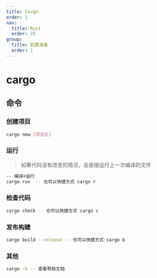 ```yaml
---
title: Cargo
order: 1
nav:
  title: Rust
  order: 25
group:
  title: 前置准备
  order: 1
---
```


# cargo

## 命令

### 创建项目

```bash
cargo new [项目名]
```

### 运行

> 如果代码没有改变的情况，会直接运行上一次编译的文件

```bash
-- 编译+运行
cargo run  -- 也可以快捷方式 cargo r
```

### 检查代码

```bash
cargo check -- 也可以快捷方式 cargo c
```

### 发布构建

```bash
cargo build --release -- 也可以快捷方式 cargo b
```

### 其他

```bash
cargo -h -- 查看帮助文档
```
